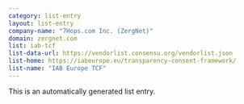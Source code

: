 ```yaml
---
category: list-entry
layout: list-entry
company-name: "7Hops.com Inc. (ZergNet)"
domain: zergnet.com
list: iab-tcf
list-data-url: https://vendorlist.consensu.org/vendorlist.json
list-home: https://iabeurope.eu/transparency-consent-framework/
list-name: "IAB Europe TCF"
---
```


This is an automatically generated list entry.
